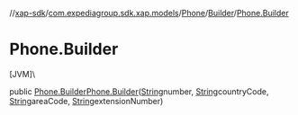 //[xap-sdk](../../../../index.md)/[com.expediagroup.sdk.xap.models](../../index.md)/[Phone](../index.md)/[Builder](index.md)/[Phone.Builder](-phone.-builder.md)

# Phone.Builder

[JVM]\

public [Phone.Builder](index.md)[Phone.Builder](-phone.-builder.md)([String](https://docs.oracle.com/javase/8/docs/api/java/lang/String.html)number, [String](https://docs.oracle.com/javase/8/docs/api/java/lang/String.html)countryCode, [String](https://docs.oracle.com/javase/8/docs/api/java/lang/String.html)areaCode, [String](https://docs.oracle.com/javase/8/docs/api/java/lang/String.html)extensionNumber)
